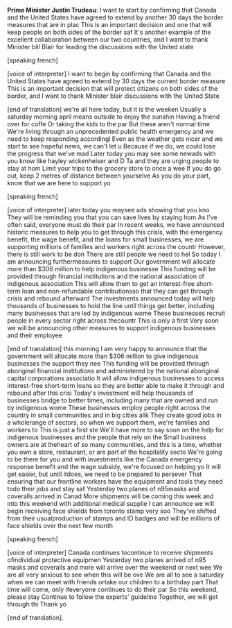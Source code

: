 

**Prime Minister Justin Trudeau**:
I want to start by confirming that Canada and the United States have agreed to extend by another 30 days the border measures that are in plac
This is an important decision and one that will keep people on both sides of the border saf
It's another example of the excellent collaboration between our two countries, and I want to thank Minister bill Blair for leading the discussions with the United state

[speaking french] 

[voice of interpreter] I want to begin by confirming that Canada and the United States have agreed to extend by 30 days the current border measure
This is an important decision that will protect citizens on both sides of the border, and I want to thank Minister blair   discussions with the United State

[end of translation] we're all here today, but it is the weeken
Usually a saturday morning  april means  outside to enjoy the sunshin
Having a friend over for coffe
Or taking the kids to the par
But these aren't normal time
We're living through an unprecedented public health emergency and we need to keep responding accordingl
Even as the weather gets nicer and we start to see hopeful news, we can't let u
Because if we do, we could lose the progress that we've mad
Later today you may see some newads with  you know like hayley wickenheiser and D
Ta
and they are urging people to stay at hom
Limit your trips to the grocery store to once a wee
If you do go out, keep 2 metres of distance between yourselve
As you do your part, know that we are here to support yo

[speaking french] 

[voice of interpreter] later today you maysee ads showing  that you kno
They will be reminding you that you can save lives by staying hom
As I've often said, everyone must do their par
In recent weeks, we have announced historic measures to help you to get through this crisis, with the emergency benefit, the wage benefit, and the loans for small businesses, we are supporting millions of families and workers right across the countr
However, there is still work to be don
There are still people we need to hel
So today I am announcing furthermeasures to support  Our government will allocate more than $306 million to help indigenous businesse
This funding will be provided through financial institutions and the national association of indigenous association
This will allow them to get an interest-free short-term loan and non-refundable contributionsso that they can get through  crisis and rebound afterward
The investments announced today will help thousands of businesses to hold the line until things get better, including many businesses that are led by indigenous wome
These businesses recruit people in every sector right across thecountr
This is only a first  Very soon we will be announcing other measures to support indigenous businesses and their employee

[end of translation] this morning I am very happy to announce that the government will allocate more than $306 million to give indigenous businesses the support they nee
This funding will be provided through aboriginal financial institutions and administered by the national aboriginal capital corporations associatio
It will allow indigenous businesses to access interest-free short-term loans so they are better able to make it through and rebound after this crisi
Today's investment will help thousands of businesses bridge to better times, including many that are owned and run by indigenous wome
These businesses employ people right across the country in small communities and in big cities alik
They create good jobs in a wholerange of sectors, so when we support them, we're  families and workers to
This is just a first ste
We'll have more to say soon on the help for indigenous businesses and the people that rely on the
Small business owners are at theheart of so many communities, and this is a  time, whether you own a store, restaurant, or are part of the hospitality secto
We're going to be there for you and with investments like the Canada emergency response benefit and the wage subsidy, we're focused on helping yo
It will get easier, but until itdoes, we need to be prepared to persever
That  ensuring that our frontline workers have the equipment and tools they need todo their jobs and stay saf
Yesterday two planes  of n95masks and coveralls arrived in Canad
More shipments will be coming this week and into this weekend with additional medical supplie
I can announce we will begin receiving face shields from toronto stamp very soo
They've shifted from their usualproduction of  stamps and ID badges and will be  millions of face shields over the next few month

[speaking french] 

[voice of interpreter] Canada continues tocontinue to receive shipments ofindividual protective equipmen
Yesterday two planes arrived  of n95 masks and coveralls and more will arrive over the weekend or next wee
We are all very anxious to see when this will be ove
We are all to see a saturday when we can meet with friends ortake our children to a birthday part
That time will come,  only ifeveryone continues to do their par
So this weekend, please stay  Continue to follow the experts' guideline
Together, we will get through thi
Thank yo

[end of translation].
